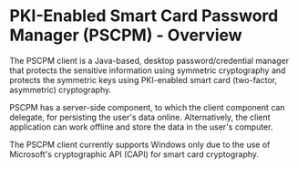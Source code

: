 # PKI-Enabled Smart Card Password Manager (PSCPM) - Overview

The PSCPM client is a Java-based, desktop password/credential manager that protects the sensitive information using
 symmetric cryptography and protects the symmetric keys using PKI-enabled smart card (two-factor, asymmetric) cryptography.

PSCPM has a server-side component, to which the client component can delegate, for persisting the user's data online.
Alternatively, the client application can work offline and store the data in the user's computer.

The PSCPM client currently supports Windows only due to the use of Microsoft's cryptographic API (CAPI) for smart card cryptography.
